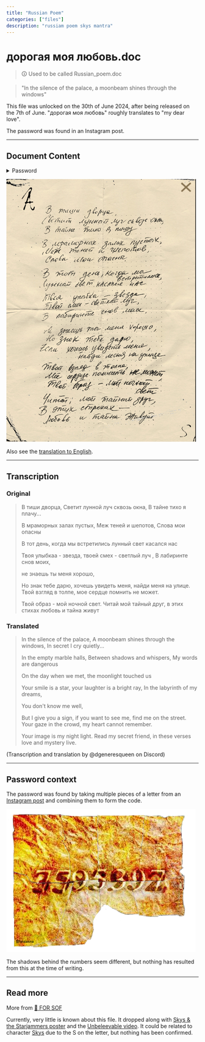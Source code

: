 ```yaml
---
title: "Russian Poem"
categories: ["files"]
description: "russiam poem skys mantra"
---
```

# дорогая моя любовь.doc

> 🛈 Used to be called Russian_poem.doc

> "In the silence of the palace,
> a moonbeam shines through the windows"

This file was unlocked on the 30th of June 2024, after being released 
on the 7th of June.
"дорогая моя любовь" roughly translates to "my dear love".

The password was found in an Instagram post.

***

## Document Content

<details class="password">
  <summary>Password</summary>

7795397
</details>

![The Russian Poem letter](../../Resources/files/russian_poem/russian_poem.png)

Also see the [translation to English](#translated).

***

## Transcription

### Original

> В тиши дворца, Светит лунной луч сквозь окна, В тайне тихо я плачу...
> 
> В мраморных залах пустых, Меж теней и шепотов, Слова мои опасны
>
> В тот день, когда мы встретились лунный свет касался нас
>
> Твоя улыбкаа - звезда, твоей смех - светлый луч , В лабиринте снов моих,
>
> не знаешь ты меня хорошо,
>
> Но знак тебе дарю, хочешь увидеть меня, найди меня на улице.  Твой взгляд в толпе, мое сердце помнить не может.
>
> Твой образ - мой ночной свет. Читай мой тайный друг, в этих стихах любовь и тайна живут

### Translated

> In the silence of the palace,
> A moonbeam shines through the windows,
> In secret I cry quietly...
>
> In the empty marble halls,
> Between shadows and whispers,
> My words are dangerous
>
> On the day when we met,
> the moonlight touched us
>
> Your smile is a star, your laughter is a bright ray,
> In the labyrinth of my dreams,
>
> You don't know me well,
>
> But I give you a sign, if you want to see me, find me on the street.
> Your gaze in the crowd, my heart cannot remember.
>
> Your image is my night light.
> Read my secret friend, in these verses love and mystery live.

(Transcription and translation by @dgeneresqueen on Discord)

***

## Password context

The password was found by taking multiple pieces of a letter from an 
[Instagram post](https://www.instagram.com/p/C-DhcBaC4NP/) and combining them to form the code.

![Re-constructed password letter](../../Resources/files/russian_poem/clue.png)

The shadows behind the numbers seem different, but nothing has resulted from this at the time of writing.

***

## Read more

More from [📁 FOR SOF](./for-sof)

Currently, very little is known about this file. It dropped along with 
[Skys & the Starjammers poster](skystarjammers) and the [Unbeleevable video](unbeleevable). 
It could be related to character [Skys](../characters/skys) due to the S on the 
letter, but nothing has been confirmed.